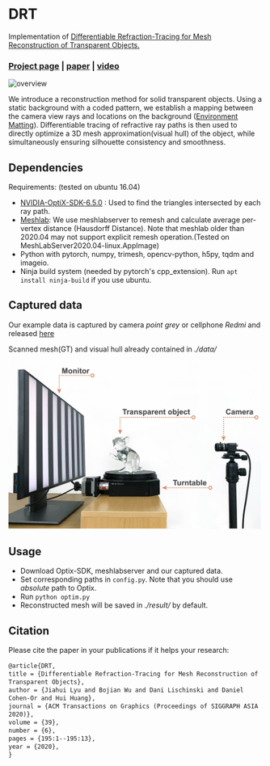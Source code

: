# DRT
Implementation of [Differentiable Refraction-Tracing for Mesh Reconstruction of Transparent Objects.](https://vcc.tech/research/2020/DRT)

### [Project page](https://vcc.tech/research/2020/DRT)  |   [paper](https://vcc.tech/file/upload_file//image/research/att202009041252/DRT.pdf)  |   [video](https://vcc.tech/file/upload_file//image/research/att202009051343/%E7%8E%BB%E7%92%83%E9%87%8D%E5%BB%BA%E8%A7%86%E9%A2%9110.mp4)

![overview](./doc/lod.png)

We introduce a reconstruction method for solid transparent objects. Using a static background with a coded pattern, we establish a mapping between the camera view rays and locations on the background ([Environment Matting](http://grail.cs.washington.edu/projects/digital-matting/envmatte/)). Differentiable tracing of refractive ray paths is then used to directly optimize a 3D mesh approximation(visual hull) of the object, while simultaneously ensuring silhouette consistency and smoothness.

## Dependencies
Requirements: (tested on ubuntu 16.04)
- [NVIDIA-OptiX-SDK-6.5.0](https://developer.nvidia.com/designworks/optix/download) : Used to find the triangles intersected by each ray path.
- [Meshlab](https://github.com/cnr-isti-vclab/meshlab/releases): We use meshlabserver to remesh and calculate average per-vertex distance (Hausdorff Distance). Note that meshlab older than 2020.04 may not support explicit remesh operation.(Tested on MeshLabServer2020.04-linux.AppImage)
- Python with pytorch, numpy, trimesh, opencv-python, h5py, tqdm and imageio.
- Ninja build system (needed by pytorch's cpp_extension). Run `apt install ninja-build` if you use ubuntu.

## Captured data
Our example data is captured by camera *point grey* or cellphone *Redmi* and released [here](https://vcc.tech/research/2020/DRT)

Scanned mesh(GT) and visual hull already contained in *./data/*

<img src="./doc/setup.jpg" width="500">

## Usage
- Download Optix-SDK, meshlabserver and our captured data.
- Set corresponding paths in `config.py`. Note that you should use *absolute* path to Optix.
- Run `python optim.py`
- Reconstructed mesh will be saved in *./result/* by default.

## Citation
Please cite the paper in your publications if it helps your research:
```
@article{DRT,
title = {Differentiable Refraction-Tracing for Mesh Reconstruction of Transparent Objects},
author = {Jiahui Lyu and Bojian Wu and Dani Lischinski and Daniel Cohen-Or and Hui Huang},
journal = {ACM Transactions on Graphics (Proceedings of SIGGRAPH ASIA 2020)},
volume = {39},
number = {6},
pages = {195:1--195:13},
year = {2020},
}
```
